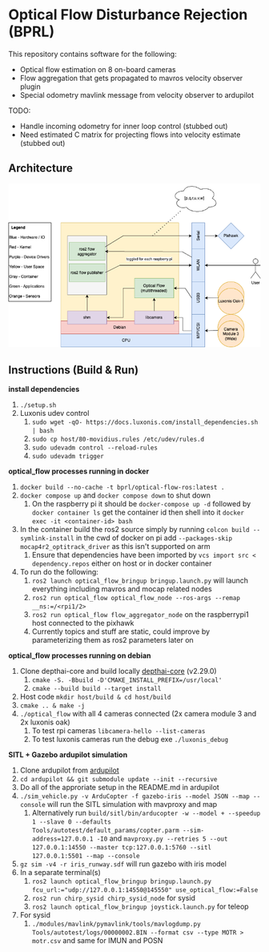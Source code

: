 # Optical Flow Disturbance Rejection (BPRL)

This repository contains software for the following:
- Optical flow estimation on 8 on-board cameras
- Flow aggregation that gets propagated to mavros velocity observer plugin
- Special odometry mavlink message from velocity observer to ardupilot

TODO:
- Handle incoming odometry for inner loop control (stubbed out)
- Need estimated C matrix for projecting flows into velocity estimate (stubbed out)

## Architecture

![alt text](OpticalFlowStack.png)

## Instructions (Build & Run)
**install dependencies**
1. ```./setup.sh```
1. Luxonis udev control
    1. ```sudo wget -qO- https://docs.luxonis.com/install_dependencies.sh | bash```
    1. ```sudo cp host/80-movidius.rules /etc/udev/rules.d```
    1. ```sudo udevadm control --reload-rules```
    1. ```sudo udevadm trigger```

**optical_flow processes running in docker**
1. ```docker build --no-cache -t bprl/optical-flow-ros:latest .```
1. ```docker compose up``` and ```docker compose down``` to shut down
    1. On the raspberry pi it should be ```docker-compose up -d``` followed by ```docker container ls``` get the container id then shell into it ```docker exec -it <container-id> bash```
1. In the container build the ros2 source simply by running ```colcon build --symlink-install``` in the cwd of docker on pi add ```--packages-skip mocap4r2_optitrack_driver``` as this isn't supported on arm
    1. Ensure that dependencies have been imported by ```vcs import src < dependency.repos``` either on host or in docker container
1. To run do the following:
    1. ```ros2 launch optical_flow_bringup bringup.launch.py``` will launch everything including mavros and mocap related nodes
    1. ```ros2 run optical_flow optical_flow_node --ros-args --remap __ns:=/<rpi1/2>```
    1. ```ros2 run optical_flow flow_aggregator_node``` on the raspberrypi1 host connected to the pixhawk
    1. Currently topics and stuff are static, could improve by parameterizing them as ros2 parameters later on

**optical_flow processes running on debian**
1. Clone depthai-core and build locally [depthai-core](https://github.com/luxonis/depthai-core/tree/main) (v2.29.0)
    1. ```cmake -S. -Bbuild -D'CMAKE_INSTALL_PREFIX=/usr/local'```
    1. ```cmake --build build --target install```
1. Host code ```mkdir host/build & cd host/build```
1. ```cmake .. & make -j```
1. ```./optical_flow``` with all 4 cameras connected (2x camera module 3 and 2x luxonis oak)
    1. To test rpi cameras ```libcamera-hello --list-cameras```
    1. To test luxonis cameras run the debug exe ```./luxonis_debug```

**SITL + Gazebo ardupilot simulation**
1. Clone ardupilot from [ardupilot](https://github.com/ArduPilot/ardupilot)
1. ```cd ardupilot && git submodule update --init --recursive``` 
1. Do all of the approriate setup in the README.md in ardupilot
1. ```./sim_vehicle.py -v ArduCopter -f gazebo-iris --model JSON --map --console``` will run the SITL simulation with mavproxy and map
    1. Alternatively run ```build/sitl/bin/arducopter -w --model + --speedup 1 --slave 0 --defaults Tools/autotest/default_params/copter.parm --sim-address=127.0.0.1 -I0```
    and ```mavproxy.py --retries 5 --out 127.0.0.1:14550 --master tcp:127.0.0.1:5760 --sitl 127.0.0.1:5501 --map --console```
1. ```gz sim -v4 -r iris_runway.sdf``` will run gazebo with iris model
1. In a separate terminal(s) 
    1. ```ros2 launch optical_flow_bringup bringup.launch.py fcu_url:="udp://127.0.0.1:14550@145550" use_optical_flow:=False```
    1. ```ros2 run chirp_sysid chirp_sysid_node``` for sysid 
    1. ```ros2 launch optical_flow_bringup joystick.launch.py``` for teleop
1. For sysid
    1. ```./modules/mavlink/pymavlink/tools/mavlogdump.py Tools/autotest/logs/00000002.BIN --format csv --type MOTR > motr.csv``` and same for IMUN and POSN
